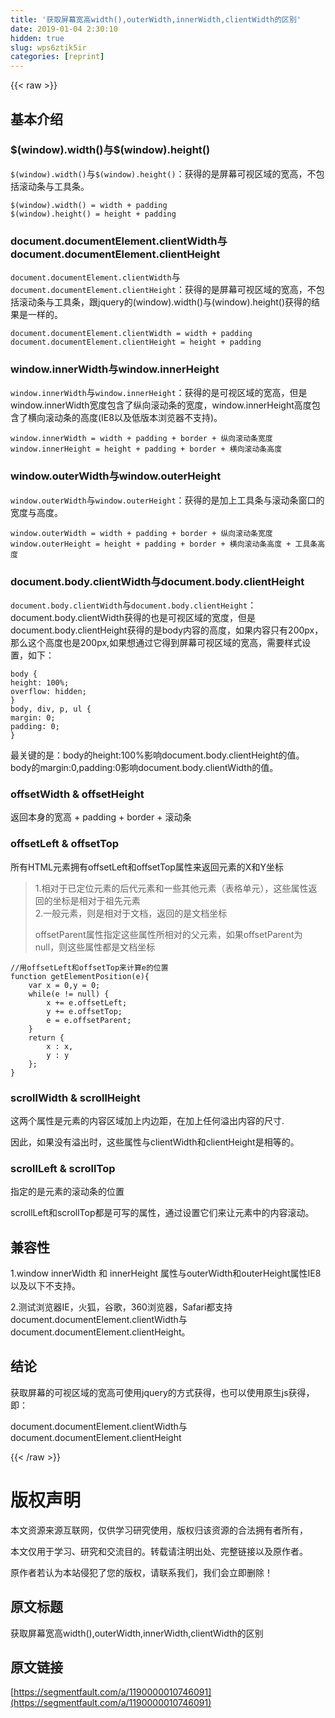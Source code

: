 ```yaml
---
title: '获取屏幕宽高width(),outerWidth,innerWidth,clientWidth的区别' 
date: 2019-01-04 2:30:10
hidden: true
slug: wps6ztik5ir
categories: [reprint]
---
```


{{< raw >}}

                    
<h2 id="articleHeader0">基本介绍</h2>
<h3 id="articleHeader1">$(window).width()与$(window).height()</h3>
<p><code>$(window).width()</code>与<code>$(window).height()</code>：获得的是屏幕可视区域的宽高，不包括滚动条与工具条。</p>
<div class="widget-codetool" style="display:none;">
      <div class="widget-codetool--inner">
      <span class="selectCode code-tool" data-toggle="tooltip" data-placement="top" title="" data-original-title="全选"></span>
      <span type="button" class="copyCode code-tool" data-toggle="tooltip" data-placement="top" data-clipboard-text="$(window).width() = width + padding
$(window).height() = height + padding" title="" data-original-title="复制"></span>
      <span type="button" class="saveToNote code-tool" data-toggle="tooltip" data-placement="top" title="" data-original-title="放进笔记"></span>
      </div>
      </div><pre class="hljs arduino"><code>$(window).<span class="hljs-built_in">width</span>() = <span class="hljs-built_in">width</span> + padding
$(window).<span class="hljs-built_in">height</span>() = <span class="hljs-built_in">height</span> + padding</code></pre>
<h3 id="articleHeader2">document.documentElement.clientWidth与document.documentElement.clientHeight</h3>
<p><code>document.documentElement.clientWidth</code>与<code>document.documentElement.clientHeight</code>：获得的是屏幕可视区域的宽高，不包括滚动条与工具条，跟jquery的(window).width()与(window).height()获得的结果是一样的。</p>
<div class="widget-codetool" style="display:none;">
      <div class="widget-codetool--inner">
      <span class="selectCode code-tool" data-toggle="tooltip" data-placement="top" title="" data-original-title="全选"></span>
      <span type="button" class="copyCode code-tool" data-toggle="tooltip" data-placement="top" data-clipboard-text="document.documentElement.clientWidth = width + padding
document.documentElement.clientHeight = height + padding" title="" data-original-title="复制"></span>
      <span type="button" class="saveToNote code-tool" data-toggle="tooltip" data-placement="top" title="" data-original-title="放进笔记"></span>
      </div>
      </div><pre class="hljs stylus"><code>document<span class="hljs-selector-class">.documentElement</span><span class="hljs-selector-class">.clientWidth</span> = <span class="hljs-attribute">width</span> + padding
document<span class="hljs-selector-class">.documentElement</span><span class="hljs-selector-class">.clientHeight</span> = <span class="hljs-attribute">height</span> + padding</code></pre>
<h3 id="articleHeader3">window.innerWidth与window.innerHeight</h3>
<p><code>window.innerWidth</code>与<code>window.innerHeight</code>：获得的是可视区域的宽高，但是window.innerWidth宽度包含了纵向滚动条的宽度，window.innerHeight高度包含了横向滚动条的高度(IE8以及低版本浏览器不支持)。</p>
<div class="widget-codetool" style="display:none;">
      <div class="widget-codetool--inner">
      <span class="selectCode code-tool" data-toggle="tooltip" data-placement="top" title="" data-original-title="全选"></span>
      <span type="button" class="copyCode code-tool" data-toggle="tooltip" data-placement="top" data-clipboard-text="window.innerWidth = width + padding + border + 纵向滚动条宽度
window.innerHeight = height + padding + border + 横向滚动条高度" title="" data-original-title="复制"></span>
      <span type="button" class="saveToNote code-tool" data-toggle="tooltip" data-placement="top" title="" data-original-title="放进笔记"></span>
      </div>
      </div><pre class="hljs stylus"><code>window<span class="hljs-selector-class">.innerWidth</span> = <span class="hljs-attribute">width</span> + padding + border + 纵向滚动条宽度
window<span class="hljs-selector-class">.innerHeight</span> = <span class="hljs-attribute">height</span> + padding + border + 横向滚动条高度</code></pre>
<h3 id="articleHeader4">window.outerWidth与window.outerHeight</h3>
<p><code>window.outerWidth</code>与<code>window.outerHeight</code>：获得的是加上工具条与滚动条窗口的宽度与高度。</p>
<div class="widget-codetool" style="display:none;">
      <div class="widget-codetool--inner">
      <span class="selectCode code-tool" data-toggle="tooltip" data-placement="top" title="" data-original-title="全选"></span>
      <span type="button" class="copyCode code-tool" data-toggle="tooltip" data-placement="top" data-clipboard-text="window.outerWidth = width + padding + border + 纵向滚动条宽度
window.outerHeight = height + padding + border + 横向滚动条高度 + 工具条高度" title="" data-original-title="复制"></span>
      <span type="button" class="saveToNote code-tool" data-toggle="tooltip" data-placement="top" title="" data-original-title="放进笔记"></span>
      </div>
      </div><pre class="hljs stylus"><code>window<span class="hljs-selector-class">.outerWidth</span> = <span class="hljs-attribute">width</span> + padding + border + 纵向滚动条宽度
window<span class="hljs-selector-class">.outerHeight</span> = <span class="hljs-attribute">height</span> + padding + border + 横向滚动条高度 + 工具条高度</code></pre>
<h3 id="articleHeader5">document.body.clientWidth与document.body.clientHeight</h3>
<p><code>document.body.clientWidth</code>与<code>document.body.clientHeight</code>：document.body.clientWidth获得的也是可视区域的宽度，但是document.body.clientHeight获得的是body内容的高度，如果内容只有200px，那么这个高度也是200px,如果想通过它得到屏幕可视区域的宽高，需要样式设置，如下：</p>
<div class="widget-codetool" style="display:none;">
      <div class="widget-codetool--inner">
      <span class="selectCode code-tool" data-toggle="tooltip" data-placement="top" title="" data-original-title="全选"></span>
      <span type="button" class="copyCode code-tool" data-toggle="tooltip" data-placement="top" data-clipboard-text="body {
height: 100%;
overflow: hidden;
}
body, div, p, ul {
margin: 0;
padding: 0;
}" title="" data-original-title="复制"></span>
      <span type="button" class="saveToNote code-tool" data-toggle="tooltip" data-placement="top" title="" data-original-title="放进笔记"></span>
      </div>
      </div><pre class="hljs css"><code><span class="hljs-selector-tag">body</span> {
<span class="hljs-attribute">height</span>: <span class="hljs-number">100%</span>;
<span class="hljs-attribute">overflow</span>: hidden;
}
<span class="hljs-selector-tag">body</span>, <span class="hljs-selector-tag">div</span>, <span class="hljs-selector-tag">p</span>, <span class="hljs-selector-tag">ul</span> {
<span class="hljs-attribute">margin</span>: <span class="hljs-number">0</span>;
<span class="hljs-attribute">padding</span>: <span class="hljs-number">0</span>;
}</code></pre>
<p>最关键的是：body的height:100%影响document.body.clientHeight的值。<br>body的margin:0,padding:0影响document.body.clientWidth的值。</p>
<h3 id="articleHeader6">offsetWidth &amp; offsetHeight</h3>
<p>返回本身的宽高 + padding + border + 滚动条</p>
<h3 id="articleHeader7">offsetLeft &amp; offsetTop</h3>
<p>所有HTML元素拥有offsetLeft和offsetTop属性来返回元素的X和Y坐标</p>
<blockquote>
<p>1.相对于已定位元素的后代元素和一些其他元素（表格单元），这些属性返回的坐标是相对于祖先元素<br>2.一般元素，则是相对于文档，返回的是文档坐标</p>
<p>offsetParent属性指定这些属性所相对的父元素，如果offsetParent为null，则这些属性都是文档坐标</p>
</blockquote>
<div class="widget-codetool" style="display:none;">
      <div class="widget-codetool--inner">
      <span class="selectCode code-tool" data-toggle="tooltip" data-placement="top" title="" data-original-title="全选"></span>
      <span type="button" class="copyCode code-tool" data-toggle="tooltip" data-placement="top" data-clipboard-text="//用offsetLeft和offsetTop来计算e的位置
function getElementPosition(e){
    var x = 0,y = 0;
    while(e != null) {
        x += e.offsetLeft;
        y += e.offsetTop;
        e = e.offsetParent;
    }
    return {
        x : x,
        y : y
    };
}" title="" data-original-title="复制"></span>
      <span type="button" class="saveToNote code-tool" data-toggle="tooltip" data-placement="top" title="" data-original-title="放进笔记"></span>
      </div>
      </div><pre class="hljs actionscript"><code><span class="hljs-comment">//用offsetLeft和offsetTop来计算e的位置</span>
<span class="hljs-function"><span class="hljs-keyword">function</span> <span class="hljs-title">getElementPosition</span><span class="hljs-params">(e)</span></span>{
    <span class="hljs-keyword">var</span> x = <span class="hljs-number">0</span>,y = <span class="hljs-number">0</span>;
    <span class="hljs-keyword">while</span>(e != <span class="hljs-literal">null</span>) {
        x += e.offsetLeft;
        y += e.offsetTop;
        e = e.offsetParent;
    }
    <span class="hljs-keyword">return</span> {
        x : x,
        y : y
    };
}</code></pre>
<h3 id="articleHeader8">scrollWidth &amp; scrollHeight</h3>
<p>这两个属性是元素的内容区域加上内边距，在加上任何溢出内容的尺寸.</p>
<p>因此，如果没有溢出时，这些属性与clientWidth和clientHeight是相等的。</p>
<h3 id="articleHeader9">scrollLeft &amp; scrollTop</h3>
<p>指定的是元素的滚动条的位置</p>
<p>scrollLeft和scrollTop都是可写的属性，通过设置它们来让元素中的内容滚动。</p>
<h2 id="articleHeader10">兼容性</h2>
<p>1.window innerWidth 和 innerHeight 属性与outerWidth和outerHeight属性IE8以及以下不支持。</p>
<p>2.测试浏览器IE，火狐，谷歌，360浏览器，Safari都支持document.documentElement.clientWidth与document.documentElement.clientHeight。</p>
<h2 id="articleHeader11">结论</h2>
<p>获取屏幕的可视区域的宽高可使用jquery的方式获得，也可以使用原生js获得，即：</p>
<p>document.documentElement.clientWidth与document.documentElement.clientHeight</p>

                
{{< /raw >}}

# 版权声明
本文资源来源互联网，仅供学习研究使用，版权归该资源的合法拥有者所有，

本文仅用于学习、研究和交流目的。转载请注明出处、完整链接以及原作者。

原作者若认为本站侵犯了您的版权，请联系我们，我们会立即删除！

## 原文标题
获取屏幕宽高width(),outerWidth,innerWidth,clientWidth的区别

## 原文链接
[https://segmentfault.com/a/1190000010746091](https://segmentfault.com/a/1190000010746091)

